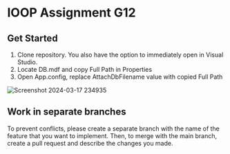 # IOOP Assignment G12

## Get Started
1. Clone repository. You also have the option to immediately open in Visual Studio.
2. Locate DB.mdf and copy Full Path in Properties
3. Open App.config, replace AttachDbFilename value with copied Full Path

![Screenshot 2024-03-17 234935](https://github.com/purrnama/IOOP-Assignment-G12/assets/xm/45760914/9135049d-a0da-4242-9b47-526b7c2a1697)

## Work in separate branches
To prevent conflicts, please create a separate branch with the name of the feature that you want to implement. Then, to merge with the main branch, create a pull request and describe the changes you made.
